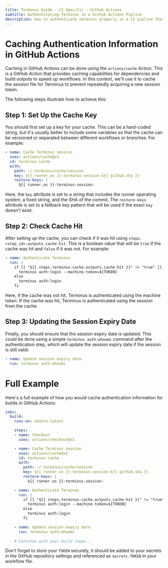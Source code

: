 ```yaml
---
title: Terminus Guide - CI Specific - Github Actions
subtitle: Authenticating Terminus in a Github Actions Pipline
description: How to authenticate terminus properly in a CI pipline that avoids errors from authenticating too many times.
---
```


# Caching Authentication Information in GitHub Actions

Caching in GitHub Actions can be done using the `actions/cache` Action. This is a GitHub Action that provides caching capabilities for dependencies and build outputs to speed up workflows. In this context, we'll use it to cache the session file for Terminus to prevent repeatedly acquiring a new session token.

The following steps illustrate how to achieve this:

## Step 1: Set Up the Cache Key

You should first set up a key for your cache. This can be a hard-coded string, but it's usually better to include some variables so that the cache can be versioned or separated between different workflows or branches. For example:

```yaml
- name: Cache Terminus session
  uses: actions/cache@v2
  id: terminus-cache
  with:
    path: ~/.terminus/cache/session
    key: ${{ runner.os }}-terminus-session-${{ github.sha }}
    restore-keys: |
      ${{ runner.os }}-terminus-session-
```

Here, the `key` attribute is set to a string that includes the runner operating system, a fixed string, and the SHA of the commit. The `restore-keys` attribute is set to a fallback key pattern that will be used if the exact `key` doesn't exist.

## Step 2: Check Cache Hit

After setting up the cache, you can check if it was hit using `steps.<step_id>.outputs.cache-hit`. This is a boolean value that will be `true` if the cache was hit and `false` if it was not. For example:

```yaml
- name: Authenticate Terminus
  run: |
    if [[ "${{ steps.terminus-cache.outputs.cache-hit }}" != "true" ]]; then
      terminus auth:login --machine-token=${TOKEN}
    else
      terminus auth:login
    fi
```

Here, if the cache was not hit, Terminus is authenticated using the machine token. If the cache was hit, Terminus is authenticated using the session from the cache.

## Step 3: Updating the Session Expiry Date

Finally, you should ensure that the session expiry date is updated. This could be done using a simple `terminus auth:whoami` command after the authentication step, which will update the session expiry date if the session is still valid:

```yaml
- name: Update session expiry date
  run: terminus auth:whoami
```

# Full Example

Here's a full example of how you would cache authentication information for builds in GitHub Actions:

```yaml
jobs:
  build:
    runs-on: ubuntu-latest

    steps:
    - name: Checkout
      uses: actions/checkout@v2

    - name: Cache Terminus session
      uses: actions/cache@v2
      id: terminus-cache
      with:
        path: ~/.terminus/cache/session
        key: ${{ runner.os }}-terminus-session-${{ github.sha }}
        restore-keys: |
          ${{ runner.os }}-terminus-session-

    - name: Authenticate Terminus
      run: |
        if [[ "${{ steps.terminus-cache.outputs.cache-hit }}" != "true" ]]; then
          terminus auth:login --machine-token=${TOKEN}
        else
          terminus auth:login
        fi

    - name: Update session expiry date
      run: terminus auth:whoami
      
    # Continue with your build steps...
```

Don't forget to store your `TOKEN` securely, it should be added to your secrets in the GitHub repository settings and referenced as `secrets.TOKEN` in your workflow file.